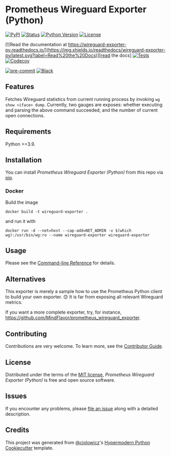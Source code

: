 # Prometheus Wireguard Exporter (Python)

[![PyPI](https://img.shields.io/pypi/v/wireguard-exporter-py.svg)][pypi_]
[![Status](https://img.shields.io/pypi/status/wireguard-exporter-py.svg)][status]
[![Python Version](https://img.shields.io/pypi/pyversions/wireguard-exporter-py)][python version]
[![License](https://img.shields.io/pypi/l/wireguard-exporter-py)][license]

[![Read the documentation at https://wireguard-exporter-py.readthedocs.io/](https://img.shields.io/readthedocs/wireguard-exporter-py/latest.svg?label=Read%20the%20Docs)][read the docs]
[![Tests](https://github.com/croesnick/wireguard-exporter-py/workflows/Tests/badge.svg)][tests]
[![Codecov](https://codecov.io/gh/croesnick/wireguard-exporter-py/branch/main/graph/badge.svg)][codecov]

[![pre-commit](https://img.shields.io/badge/pre--commit-enabled-brightgreen?logo=pre-commit&logoColor=white)][pre-commit]
[![Black](https://img.shields.io/badge/code%20style-black-000000.svg)][black]

[pypi_]: https://pypi.org/project/wireguard-exporter-py/
[status]: https://pypi.org/project/wireguard-exporter-py/
[python version]: https://pypi.org/project/wireguard-exporter-py
[read the docs]: https://wireguard-exporter-py.readthedocs.io/
[tests]: https://github.com/croesnick/wireguard-exporter-py/actions?workflow=Tests
[codecov]: https://app.codecov.io/gh/croesnick/wireguard-exporter-py
[pre-commit]: https://github.com/pre-commit/pre-commit
[black]: https://github.com/psf/black

## Features

Fetches Wireguard statistics from current running process by invoking `wg show <iface> dump`.
Currently, two gauges are exposes: whether executing and parsing the above command succeeded, and the number of current open connections.

## Requirements

Python >=3.9.

## Installation

You can install _Prometheus Wireguard Exporter (Python)_ from this repo via [pip].

### Docker

Build the image

```shell
docker build -t wireguard-exporter .
```

and run it with

```shell
docker run -d --net=host --cap-add=NET_ADMIN -v $(which wg):/usr/bin/wg:ro --name wireguard-exporter wireguard-exporter
```

## Usage

Please see the [Command-line Reference] for details.

## Alternatives

This exporter is merely a sample how to use the Prometheus Python client to build your own exporter. 😊
It is far from exposing all relevant Wireguard metrics.

If you want a more complete exporter, try, for instance, <https://github.com/MindFlavor/prometheus_wireguard_exporter>.

## Contributing

Contributions are very welcome.
To learn more, see the [Contributor Guide].

## License

Distributed under the terms of the [MIT license][license],
_Prometheus Wireguard Exporter (Python)_ is free and open source software.

## Issues

If you encounter any problems,
please [file an issue] along with a detailed description.

## Credits

This project was generated from [@cjolowicz]'s [Hypermodern Python Cookiecutter] template.

[@cjolowicz]: https://github.com/cjolowicz
[pypi]: https://pypi.org/
[hypermodern python cookiecutter]: https://github.com/cjolowicz/cookiecutter-hypermodern-python
[file an issue]: https://github.com/croesnick/wireguard-exporter-py/issues
[pip]: https://pip.pypa.io/

<!-- github-only -->

[license]: https://github.com/croesnick/wireguard-exporter-py/blob/main/LICENSE
[contributor guide]: https://github.com/croesnick/wireguard-exporter-py/blob/main/CONTRIBUTING.md
[command-line reference]: https://wireguard-exporter-py.readthedocs.io/en/latest/usage.html
